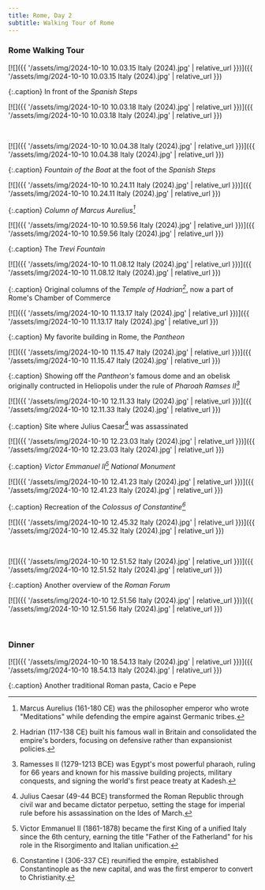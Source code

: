 ```yaml
---
title: Rome, Day 2
subtitle: Walking Tour of Rome
---
```


### Rome Walking Tour

[![]({{ '/assets/img/2024-10-10 10.03.15 Italy (2024).jpg' | relative_url }})]({{ '/assets/img/2024-10-10 10.03.15 Italy (2024).jpg' | relative_url }})

{:.caption}
In front of the *Spanish Steps*

[![]({{ '/assets/img/2024-10-10 10.03.18 Italy (2024).jpg' | relative_url }})]({{ '/assets/img/2024-10-10 10.03.18 Italy (2024).jpg' | relative_url }})

<br>

[![]({{ '/assets/img/2024-10-10 10.04.38 Italy (2024).jpg' | relative_url }})]({{ '/assets/img/2024-10-10 10.04.38 Italy (2024).jpg' | relative_url }})

{:.caption}
*Fountain of the Boat* at the foot of the *Spanish Steps*

[![]({{ '/assets/img/2024-10-10 10.24.11 Italy (2024).jpg' | relative_url }})]({{ '/assets/img/2024-10-10 10.24.11 Italy (2024).jpg' | relative_url }})

{:.caption}
*Column of Marcus Aurelius[^1]*

[![]({{ '/assets/img/2024-10-10 10.59.56 Italy (2024).jpg' | relative_url }})]({{ '/assets/img/2024-10-10 10.59.56 Italy (2024).jpg' | relative_url }})

{:.caption}
The *Trevi Fountain*

[![]({{ '/assets/img/2024-10-10 11.08.12 Italy (2024).jpg' | relative_url }})]({{ '/assets/img/2024-10-10 11.08.12 Italy (2024).jpg' | relative_url }})

{:.caption}
Original columns of the *Temple of Hadrian[^2]*, now a part of Rome's Chamber of Commerce

[![]({{ '/assets/img/2024-10-10 11.13.17 Italy (2024).jpg' | relative_url }})]({{ '/assets/img/2024-10-10 11.13.17 Italy (2024).jpg' | relative_url }})

{:.caption}
My favorite building in Rome, the *Pantheon*

[![]({{ '/assets/img/2024-10-10 11.15.47 Italy (2024).jpg' | relative_url }})]({{ '/assets/img/2024-10-10 11.15.47 Italy (2024).jpg' | relative_url }})

{:.caption}
Showing off the *Pantheon's* famous dome and an obelisk originally contructed in Heliopolis under the rule of *Pharoah Ramses II[^3]*

[![]({{ '/assets/img/2024-10-10 12.11.33 Italy (2024).jpg' | relative_url }})]({{ '/assets/img/2024-10-10 12.11.33 Italy (2024).jpg' | relative_url }})

{:.caption}
Site where Julius Caesar[^4] was assassinated

[![]({{ '/assets/img/2024-10-10 12.23.03 Italy (2024).jpg' | relative_url }})]({{ '/assets/img/2024-10-10 12.23.03 Italy (2024).jpg' | relative_url }})

{:.caption}
*Victor Emmanuel II[^5] National Monument*

[![]({{ '/assets/img/2024-10-10 12.41.23 Italy (2024).jpg' | relative_url }})]({{ '/assets/img/2024-10-10 12.41.23 Italy (2024).jpg' | relative_url }})

{:.caption}
Recreation of the *Colossus of Constantine[^6]*

[![]({{ '/assets/img/2024-10-10 12.45.32 Italy (2024).jpg' | relative_url }})]({{ '/assets/img/2024-10-10 12.45.32 Italy (2024).jpg' | relative_url }})

<br>

[![]({{ '/assets/img/2024-10-10 12.51.52 Italy (2024).jpg' | relative_url }})]({{ '/assets/img/2024-10-10 12.51.52 Italy (2024).jpg' | relative_url }})

{:.caption}
Another overview of the *Roman Forum*

[![]({{ '/assets/img/2024-10-10 12.51.56 Italy (2024).jpg' | relative_url }})]({{ '/assets/img/2024-10-10 12.51.56 Italy (2024).jpg' | relative_url }})

<br>

### Dinner

[![]({{ '/assets/img/2024-10-10 18.54.13 Italy (2024).jpg' | relative_url }})]({{ '/assets/img/2024-10-10 18.54.13 Italy (2024).jpg' | relative_url }})

{:.caption}
Another traditional Roman pasta, Cacio e Pepe

[^1]: Marcus Aurelius (161-180 CE) was the philosopher emperor who wrote "Meditations" while defending the empire against Germanic tribes. 

[^2]: Hadrian (117-138 CE) built his famous wall in Britain and consolidated the empire's borders, focusing on defensive rather than expansionist policies. 

[^3]: Ramesses II (1279-1213 BCE) was Egypt's most powerful pharaoh, ruling for 66 years and known for his massive building projects, military conquests, and signing the world's first peace treaty at Kadesh. 

[^4]: Julius Caesar (49-44 BCE) transformed the Roman Republic through civil war and became dictator perpetuo, setting the stage for imperial rule before his assassination on the Ides of March. 

[^5]: Victor Emmanuel II (1861-1878) became the first King of a unified Italy since the 6th century, earning the title "Father of the Fatherland" for his role in the Risorgimento and Italian unification. 

[^6]: Constantine I (306-337 CE) reunified the empire, established Constantinople as the new capital, and was the first emperor to convert to Christianity. 
